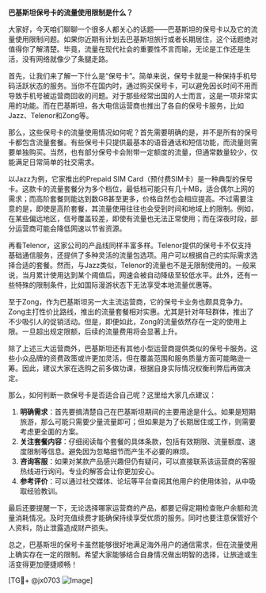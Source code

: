 **巴基斯坦保号卡的流量使用限制是什么？**

大家好，今天咱们聊聊一个很多人都关心的话题——巴基斯坦的保号卡以及它的流量使用限制问题。如果你近期有计划去巴基斯坦旅行或者长期居住，这个话题绝对值得你了解清楚。毕竟，流量在现代社会的重要性不言而喻，无论是工作还是生活，没有网络就像少了条腿走路。

首先，让我们来了解一下什么是“保号卡”。简单来说，保号卡就是一种保持手机号码活跃状态的服务。当你不在国内时，通过购买保号卡，可以避免因长时间不用而导致手机号被运营商回收的问题。对于那些经常出国的人士而言，这是一项非常实用的功能。而在巴基斯坦，各大电信运营商也推出了各自的保号卡服务，比如Jazz、Telenor和Zong等。

那么，这些保号卡的流量使用情况如何呢？首先需要明确的是，并不是所有的保号卡都包含流量套餐。有些保号卡只提供最基本的语音通话和短信功能，而流量则需要单独购买。当然，也有部分保号卡会附带一定额度的流量，但通常数量较少，仅能满足日常简单的社交需求。

以Jazz为例，它家推出的Prepaid SIM Card（预付费SIM卡）是一种典型的保号卡。这款卡的流量套餐分为多个档位，最低档可能只有几十MB，适合偶尔上网的需求；而高阶套餐则能达到数GB甚至更多，价格自然也会相应提高。不过需要注意的是，即使是高阶套餐，其流量使用往往也会受到时间和地域上的限制。例如，在某些偏远地区，信号覆盖较差，即使有流量也无法正常使用；而在深夜时段，部分运营商可能会降低网速以节省资源。

再看Telenor，这家公司的产品线同样丰富多样。Telenor提供的保号卡不仅支持基础通信服务，还提供了多种灵活的流量包选项。用户可以根据自己的实际需求选择合适的套餐。然而，与Jazz类似，Telenor的流量也不是无限制使用的。一般来说，当月累计使用达到某个阈值后，网速会被自动降级至较低水平。此外，还有一些特殊的限制条件，比如国际漫游状态下无法享受本地流量优惠等。

至于Zong，作为巴基斯坦另一大主流运营商，它的保号卡业务也颇具竞争力。Zong主打性价比路线，推出的流量套餐相对实惠。尤其是针对年轻群体，推出了不少吸引人的促销活动。但是，即便如此，Zong的流量依然存在一定的使用上限。一旦超出规定限额，后续的流量费用将会显著上升。

除了上述三大运营商外，巴基斯坦还有其他小型运营商提供类似的保号卡服务。这些小众品牌的资费政策或许更加灵活，但在覆盖范围和服务质量方面可能略逊一筹。因此，建议大家在选购之前多做功课，根据自身实际情况权衡利弊后再做决定。

那么，如何判断一款保号卡是否适合自己呢？这里给大家几点建议：

1. **明确需求**：首先要搞清楚自己在巴基斯坦期间的主要用途是什么。如果是短期旅游，那么可能只需要少量流量即可；但如果是为了长期居住或工作，则需要考虑更全面的方案。
2. **关注套餐内容**：仔细阅读每个套餐的具体条款，包括有效期限、流量额度、速度限制等信息。避免因为忽略细节而产生不必要的麻烦。
3. **咨询客服**：如果对某款产品感兴趣但仍有疑问，可以直接联系该运营商的客服热线进行询问。专业的解答会让你更加安心。
4. **参考评价**：可以通过社交媒体、论坛等平台查阅其他用户的使用体验，从中吸取经验教训。

最后还要提醒一下，无论选择哪家运营商的产品，都要记得定期检查账户余额和流量消耗情况。及时充值续费才能确保持续享受优质的服务。同时也要注意保管好个人资料，防止泄露造成财产损失。

总之，巴基斯坦的保号卡虽然能够很好地满足海外用户的通信需求，但在流量使用上确实存在一定的限制。希望大家能够结合自身情况做出明智的选择，让旅途或生活变得更加便捷顺畅！

[TG💪+ @jx0703 ![Image](https://github.com/user-attachments/assets/dbca1d08-cadb-493c-b0ec-ad6f7a83f270)]